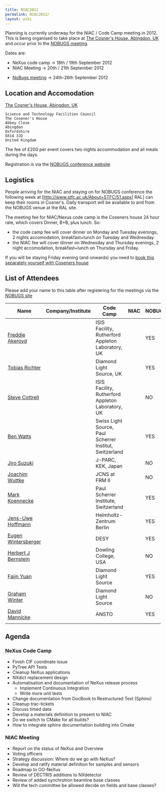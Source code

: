 ```yaml
---
title: NIAC2012
permalink: NIAC2012/
layout: wiki
---
```


Planning is currently underway for the NIAC / Code Camp meeting in 2012.
This is being organised to take place at [The Cosner's House, Abingdon,
UK](http://www.stfc.ac.uk/About+STFC/44.aspx) and occur prior to the
[NOBUGS meeting](http://www.nobugsconference.org/).

Dates are:

-   NeXus code camp -&gt; 18th / 19th September 2012
-   NIAC Meeting -&gt; 20th / 21th September 2012

<!-- -->

-   [NoBugs meeting](http://www.nobugsconference.org/Conferences) -&gt;
    24th-26th September 2012

Location and Accomodation
-------------------------

[The Cosner's House, Abingdon,
UK](http://www.stfc.ac.uk/About+STFC/44.aspx)

    Science and Technology Facilities Council
    The Cosener's House
    Abbey Close
    Abingdon
    Oxfordshire
    OX14 3JD
    United Kingdom

The fee of £200 per event covers two nights accommodation and all meals
during the days.

Registration is via the [NOBUGS conference
website](http://www.nobugs2012.org/NOBUGS/registration/NeXus.html)

Logistics
---------

People arriving for the NIAC and staying on for NOBUGS conference the
following week at \[<http://www.stfc.ac.uk/About+STFC/51.aspx>| RAL\]
can keep their rooms in Cosner's. Daily transport will be available to
and from the NOBUGS venue at the RAL site.

The meeting fee for NIAC/Nexus code camp is the Coseners house 24 hour
rate, which covers Dinner, B+B, plus lunch. So:

-   the code camp fee will cover dinner on Monday and Tuesday evenings,
    2 nights accomodation, breakfast+lunch on Tuesday and Wednesday.
-   the NIAC fee will cover dinner on Wednesday and Thursday evenings, 2
    night accomodation, breakfast+lunch on Thursday and Friday.

If you will be staying Friday evening (and onwards) you need to [book
this separately yourself with Coseners
house](http://www.nobugs2012.org/NOBUGS/accommodation.html)

List of Attendees
-----------------

Please add your name to this table after registering for the meetings
via the [NOBUGS
site](http://www.nobugs2012.org/NOBUGS/registration/NeXus.html)

| Name                                                         | Company/Institute                                         | Code Camp | NIAC  | NOBUGS | Arrival Date | Departure date |
|--------------------------------------------------------------|-----------------------------------------------------------|-----------|-------|--------|--------------|----------------|
| [Freddie Akeroyd](User%3AFreddie_Akeroyd "wikilink")         | | ISIS Facility, Rutherford Appleton Laboratory, UK       | | YES     | | YES | | YES  | |            | |              |
| [Tobias Richter](User%3ATobias_Richter "wikilink")           | | Diamond Light Source, UK                                | | YES     | | YES | | YES  | |            | |              |
| [Steve Cottrell](User%3ASteve_Cottrell "wikilink")           | | ISIS Facility, Rutherford Appleton Laboratory, UK       | | NO      | | YES | | YES  | |            | |              |
| [Ben Watts](User%3ABen_Watts "wikilink")                     | | Swiss Light Source, Paul Scherrer Institut, Switzerland | | YES     | | YES | | NO   | | 18/09/2012 | | 22/09/2012   |
| [Jiro Suzuki](User%3AJiro_Suzuki "wikilink")                 | | J-PARC, KEK, Japan                                      | | NO      | | YES | | YES  | |            | |              |
| [Joachim Wuttke](User%3AJoachim_Wuttke "wikilink")           | | JCNS at FRM II                                          | | NO      | | YES | | YES  | |            | |              |
| [Mark Koennecke](User%3AMark_Koennecke "wikilink")           | | Paul Scherrer Institute, Switzerland                    | | YES     | | YES | | YES  | |            | |              |
| [Jens-Uwe Hoffmann](User%3AJens-Uwe_Hoffmann "wikilink")     | | Helmholtz-Zentrum Berlin                                | | YES     | | YES | | YES  | |            | |              |
| [Eugen Wintersberger](User%3AEugen_Wintersberger "wikilink") | | DESY                                                    | | YES     | | YES | | YES  | |            | |              |
| [Herbert J Bernstein](User%3AHerbert_J_Bernstein "wikilink") | | Dowling College, USA                                    | | NO      | | YES | | NO   | |            | |              |
| [Fajin Yuan](User%3AFajin_Yuan "wikilink")                   | | Diamond Light Source                                    | | YES     | | YES | | YES  | |            | |              |
| [Graham Winter](User%3AGraham_Winter "wikilink")             | | Diamond Light Source                                    | | NO      | | YES | | NO   | |            | |              |
| [David Mannicke](User%3ADavid_Mannicke "wikilink")           | | ANSTO                                                   | | YES     | | YES | | YES  | |            | |              |
||

Agenda
------

### NeXus Code Camp

-   Finish CIF coordinate issue
-   PyTree API Tests
-   Cleanup NeXus applications
-   NXdict replacement design
-   Automatisation and documentation of NeXus release process
    -   Implement Continuous Integration
    -   Write more unit tests
-   Change documentation from DocBook to Restructured Text (Sphinx)
-   Cleanup trac-tickets
-   Discuss timed data
-   Develop a materials definition to present to NIAC
-   Do we switch to CMake for all builds?
-   How to integrate sphinx documentation building into Cmake

### NIAC Meeting

-   Report on the status of NeXus and Overview
-   Voting officers
-   Strategy discussion: Where do we go with NeXus?
-   Develop and ratify material definition for samples and sensors
-   Roadmap to OO-NeXus
-   Review of DECTRIS additions to NXdetector
-   Review of added synchrotron beamline base classes
-   Will the tech committee be allowed decide on fields and base
    classes?

